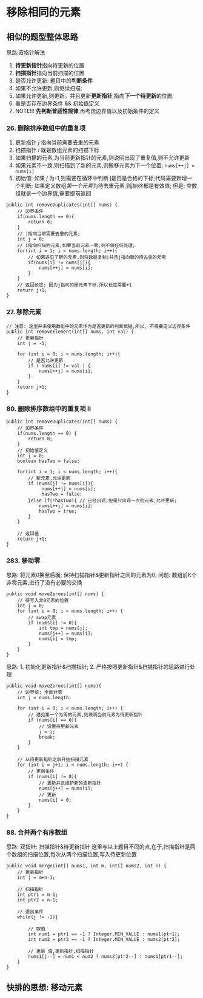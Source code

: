 # 移除相同的元素


## 相似的题型整体思路

  思路:双指针解法
  1. **待更新指针**指向待更新的位置
  2. **扫描指针**指向当前扫描的位置
  3. 是否允许更新: 题目中的**判断条件**
  4. 如果不允许更新,则继续扫描; 
  5. 如果允许更新,则更新，并且更新**更新指针**,指向**下一个待更新**的位置;
  6. 看是否存在边界条件 && 初始值定义
  7. NOTE!!! **先判断普适性规律**,再考虑边界值以及初始条件的定义

### 26. 删除排序数组中的重复项
  1. 更新指针 _j_ 指向当前需要去重的元素
  2. 扫描指针 _i_ 就是数组元素的扫描下标
  3. 如果扫描的元素,为当前更新指针的元素,则说明出现了重复值,则不允许更新
  4. 如果元素不一致,则扫描到了新的元素,则搬移元素为下一个位置; `nums[++j] = nums[i]`
  5. 初始值: 如果 _j_ 为-1,则需要在循环中判断 j是否是合格的下标;代码需要新增一个判断; 如果定义数组*第一个元素*为待去重元素,则j始终都是有效值;
     但是: 空数组就是一个边界值,需要提前返回


    public int removeDuplicates(int[] nums) {
        // 边界条件
        if(nums.length == 0){
            return 0;
        }
        // j指向当前需要去重的元素;
        int j = 0;
        // i指向扫描的元素,如果当前元素一致,则不做任何处理;
        for(int i = 1; i < nums.length; i++){
            // 如果遇见了新的元素,则将数据复制;并且j指向新的待去重的元素
            if(nums[i] != nums[j]){
                nums[++j] = nums[i];
            }
        }
        // 返回长度; 因为j指向的是元素下标,所以长度需要+1
        return j+1;
    }
  
  
### 27. 移除元素

    // 注意: 这里并未使用数组中的元素作为是否更新的判断依据,所以, 不需要定义边界条件
    public int removeElement(int[] nums, int val) {
        // 更新指针
        int j = -1;
        
        for (int i = 0; i < nums.length; i++){
            // 是否允许更新
            if ( nums[i] != val ) {
                nums[++j] = nums[i];
            }
        }
        return j+1;
    }


### 80. 删除排序数组中的重复项 II

    public int removeDuplicates(int[] nums) {
        // 边界条件
        if(nums.length == 0) {
            return 0;
        }
        // 初始值定义
        int j = 0;
        boolean hasTwo = false;

        for(int i = 1; i < nums.length; i++){
            // 新元素,允许更新
            if (nums[j] != nums[i]){
                 nums[++j] = nums[i];
                 hasTwo = false;
            }else if(!hasTwo){ // 已经出现,但是只出现一次的元素,允许更新;
                nums[++j] = nums[i];
                hasTwo = true;
            }
        }
        
        // 返回值
        return j+1;
    }

### 283. 移动零

思路: 将元素0换至后面; 保持扫描指针&更新指针之间的元素为0; 问题: 数组前K个非零元素,进行了没有必要的交换
    
    public void moveZeroes(int[] nums) {
        // 待写入非0元素的位置
        int j = 0;
        for (int i = 0; i < nums.length; i++) {
            // swap元素
            if (nums[i] != 0){
                int tmp = nums[j];
                nums[j++] = nums[i];
                nums[i] = tmp;
            }
        }
    }
    
思路: 1. 初始化更新指针&扫描指针; 2. 严格按照更新指针&扫描指针的思路进行处理

    public void moveZeroes(int[] nums){
        // 边界值: 全部非零
        int j = nums.length;
        
        for (int i = 0; i < nums.length; i++) {
            // 遇见第一个为零的元素,则说明当前元素为待更新指针
            if (nums[i] == 0){
                // 设置待更新元素
                j = i;
                break;
            }
        }
        
        // 从待更新指针之后开始扫描元素
        for (int i = j+1; i < nums.length; i++) {
            // 更新条件
            if (nums[i] != 0){
                // 更新并且维护新的更新指针
                nums[j++] = nums[i];
                // 更新
                nums[i] = 0;
            }
        }
    }
    
### 88. 合并两个有序数组

思路: 双指针: 扫描指针&待更新指针
这里与以上题目不同的点,在于,扫描指针是两个数组的扫描位置,每次从两个扫描位置,写入待更新位置

    public void merge(int[] nums1, int m, int[] nums2, int n) {
        // 更新指针
        int j = m+n-1;

        // 扫描指针
        int ptr1 = m-1;
        int ptr2 = n-1;

        // 退出条件
        while(j != -1){
            
            // 取值
            int num1 = ptr1 == -1 ? Integer.MIN_VALUE : nums1[ptr1];
            int num2 = ptr2 == -1 ? Integer.MIN_VALUE : nums2[ptr2];
            
            // 更新 值,更新指针,扫描指针
            nums1[j--] = num1 < num2 ? nums2[ptr2--] : nums1[ptr1--];
        }
    }


## 快排的思想: 移动元素

